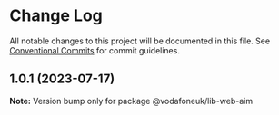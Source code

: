 # Change Log

All notable changes to this project will be documented in this file.
See [Conventional Commits](https://conventionalcommits.org) for commit guidelines.

## 1.0.1 (2023-07-17)

**Note:** Version bump only for package @vodafoneuk/lib-web-aim
